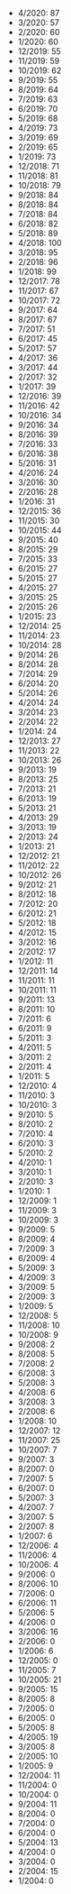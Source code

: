 *  4/2020: 87
*  3/2020: 57
*  2/2020: 60
*  1/2020: 60
*  12/2019: 55
*  11/2019: 59
*  10/2019: 62
*  9/2019: 55
*  8/2019: 64
*  7/2019: 63
*  6/2019: 70
*  5/2019: 68
*  4/2019: 73
*  3/2019: 69
*  2/2019: 65
*  1/2019: 73
*  12/2018: 71
*  11/2018: 81
*  10/2018: 79
*  9/2018: 84
*  8/2018: 84
*  7/2018: 84
*  6/2018: 82
*  5/2018: 89
*  4/2018: 100
*  3/2018: 95
*  2/2018: 96
*  1/2018: 99
*  12/2017: 78
*  11/2017: 67
*  10/2017: 72
*  9/2017: 64
*  8/2017: 67
*  7/2017: 51
*  6/2017: 45
*  5/2017: 57
*  4/2017: 36
*  3/2017: 44
*  2/2017: 32
*  1/2017: 39
*  12/2016: 39
*  11/2016: 42
*  10/2016: 34
*  9/2016: 34
*  8/2016: 39
*  7/2016: 33
*  6/2016: 38
*  5/2016: 31
*  4/2016: 24
*  3/2016: 30
*  2/2016: 28
*  1/2016: 31
*  12/2015: 36
*  11/2015: 30
*  10/2015: 44
*  9/2015: 40
*  8/2015: 29
*  7/2015: 33
*  6/2015: 27
*  5/2015: 27
*  4/2015: 27
*  3/2015: 25
*  2/2015: 26
*  1/2015: 23
*  12/2014: 25
*  11/2014: 23
*  10/2014: 28
*  9/2014: 26
*  8/2014: 28
*  7/2014: 29
*  6/2014: 20
*  5/2014: 26
*  4/2014: 24
*  3/2014: 23
*  2/2014: 22
*  1/2014: 24
*  12/2013: 27
*  11/2013: 22
*  10/2013: 26
*  9/2013: 19
*  8/2013: 25
*  7/2013: 21
*  6/2013: 19
*  5/2013: 21
*  4/2013: 29
*  3/2013: 19
*  2/2013: 24
*  1/2013: 21
*  12/2012: 21
*  11/2012: 22
*  10/2012: 26
*  9/2012: 21
*  8/2012: 18
*  7/2012: 20
*  6/2012: 21
*  5/2012: 18
*  4/2012: 15
*  3/2012: 16
*  2/2012: 17
*  1/2012: 11
*  12/2011: 14
*  11/2011: 11
*  10/2011: 11
*  9/2011: 13
*  8/2011: 10
*  7/2011: 6
*  6/2011: 9
*  5/2011: 3
*  4/2011: 5
*  3/2011: 2
*  2/2011: 4
*  1/2011: 5
*  12/2010: 4
*  11/2010: 3
*  10/2010: 3
*  9/2010: 5
*  8/2010: 2
*  7/2010: 4
*  6/2010: 3
*  5/2010: 2
*  4/2010: 1
*  3/2010: 1
*  2/2010: 3
*  1/2010: 1
*  12/2009: 1
*  11/2009: 3
*  10/2009: 3
*  9/2009: 5
*  8/2009: 4
*  7/2009: 3
*  6/2009: 4
*  5/2009: 3
*  4/2009: 3
*  3/2009: 5
*  2/2009: 3
*  1/2009: 5
*  12/2008: 5
*  11/2008: 10
*  10/2008: 9
*  9/2008: 2
*  8/2008: 5
*  7/2008: 2
*  6/2008: 3
*  5/2008: 3
*  4/2008: 6
*  3/2008: 3
*  2/2008: 6
*  1/2008: 10
*  12/2007: 12
*  11/2007: 25
*  10/2007: 7
*  9/2007: 3
*  8/2007: 0
*  7/2007: 5
*  6/2007: 0
*  5/2007: 3
*  4/2007: 7
*  3/2007: 5
*  2/2007: 8
*  1/2007: 6
*  12/2006: 4
*  11/2006: 4
*  10/2006: 4
*  9/2006: 0
*  8/2006: 10
*  7/2006: 0
*  6/2006: 11
*  5/2006: 5
*  4/2006: 0
*  3/2006: 16
*  2/2006: 0
*  1/2006: 6
*  12/2005: 0
*  11/2005: 7
*  10/2005: 21
*  9/2005: 15
*  8/2005: 8
*  7/2005: 0
*  6/2005: 0
*  5/2005: 8
*  4/2005: 19
*  3/2005: 8
*  2/2005: 10
*  1/2005: 9
*  12/2004: 11
*  11/2004: 0
*  10/2004: 0
*  9/2004: 11
*  8/2004: 0
*  7/2004: 0
*  6/2004: 0
*  5/2004: 13
*  4/2004: 0
*  3/2004: 0
*  2/2004: 15
*  1/2004: 0